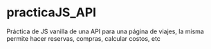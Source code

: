 # practicaJS_API
Práctica de JS vanilla de una API para una página de viajes, la misma permite hacer reservas, compras, calcular costos, etc
